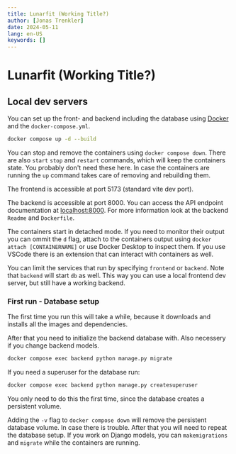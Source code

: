 ```yaml
---
title: Lunarfit (Working Title?)
author: [Jonas Trenkler]
date: 2024-05-11
lang: en-US
keywords: []
---
```


# Lunarfit (Working Title?)

## Local dev servers

You can set up the front- and backend including the database using [Docker](https://docs.docker.com/engine/install/) and the `docker-compose.yml`.

``` sh
docker compose up -d --build
```

You can stop and remove the containers using `docker compose down`. There are also `start` `stop` and `restart` commands, which will keep the containers state. You probably don't need these here. In case the containers are running the `up` command takes care of removing and rebuilding them.

The frontend is accessible at port 5173 (standard vite dev port).

The backend is accessible at port 8000. You can access the API endpoint documentation at <localhost:8000>. For more information look at the backend `Readme` and `Dockerfile`.

The containers start in detached mode. If you need to monitor their output you can ommit the `d` flag, attach to the containers output using `docker attach [CONTAINERNAME]` or use Docker Desktop to inspect them. If you use VSCode there is an extension that can interact with containers as well.

You can limit the services that run by specifying `frontend` or `backend`. Note that `backend` will start `db` as well. This way you can use a local frontend dev server, but still have a working backend.

### First run - Database setup

The first time you run this will take a while, because it downloads and installs all the images and dependencies.

After that you need to initialize the backend database with. Also necessery if you change backend models.

``` sh
docker compose exec backend python manage.py migrate
```

If you need a superuser for the database run:
``` sh
docker compose exec backend python manage.py createsuperuser
```

You only need to do this the first time, since the database creates a persistent volume.

 Adding the `-v` flag to `docker compose down` will remove the persistent database volume. In case there is trouble. After that you will need to repeat the database setup. If you work on Django models, you can `makemigrations` and `migrate` while the containers are running.
